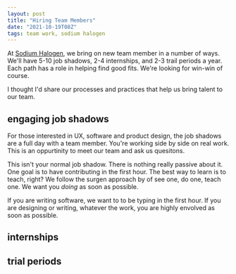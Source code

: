 ```yaml
---
layout: post
title: "Hiring Team Members"
date: "2021-10-19T08Z"
tags: team work, sodium halogen
---
```


At [Sodium Halogen](https://sodiumhalogen.com?ref=csio), we bring on new team member in a number of ways. We'll have 5-10 job shadows, 2-4 internships, and 2-3 trail periods a year. Each path has a role in helping find good fits. We're looking for win-win of course.

I thought I'd share our processes and practices that help us bring talent to our team.

## engaging job shadows

For those interested in UX, software and product design, the job shadows are a full day with a team member. You're working side by side on real work. This is an oppurtinity to meet our team and ask us quesitons.

This isn't your normal job shadow. There is nothing really passive about it. One goal is to have contributing in the first hour. The best way to learn is to teach, right? We follow the surgen approach by of see one, do one, teach one. We want you *doing* as soon as possible.

If you are writing software, we want to to be typing in the first hour.
If you are designing or writing, whatever the work, you are highly envolved as soon as possible.

## internships

## trial periods